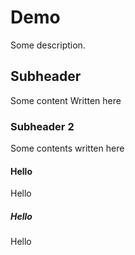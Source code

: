 # Demo

Some description. 

## Subheader
Some content Written here

### Subheader 2
Some contents written here

#### Hello
Hello 

##### Hello
Hello
